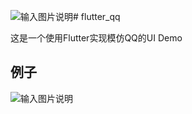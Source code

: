![输入图片说明](ezgif-2-9e81adcda4.gif)# flutter_qq

这是一个使用Flutter实现模仿QQ的UI Demo

## 例子
![输入图片说明](ezgif-2-77818d24f5.gif)